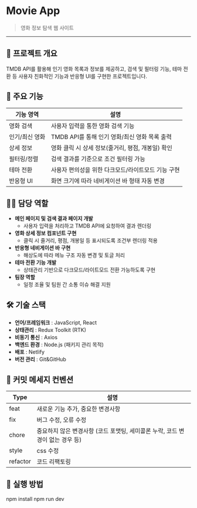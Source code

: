 # Movie App

> 영화 정보 탐색 웹 사이트
---

## 📌 프로젝트 개요
TMDB API를 활용해 인기 영화 목록과 정보를 제공하고, 검색 및 필터링 기능, 테마 전환 등 사용자 친화적인 기능과 반응형 UI를 구현한 프로젝트입니다. 

## 🧩 주요 기능
| 기능 영역 | 설명 |
|-----------|------|
| 영화 검색 | 사용자 입력을 통한 영화 검색 기능 |
| 인기/최신 영화 | TMDB API를 통해 인기 영화/최신 영화 목록 출력 |
| 상세 정보 | 영화 클릭 시 상세 정보(줄거리, 평점, 개봉일) 확인 |
| 필터링/정렬 | 검색 결과를 기준으로 조건 필터링 가능 |
| 테마 전환 | 사용자 편의성을 위한 다크모드/라이트모드 기능 구현 |
| 반응형 UI | 화면 크기에 따라 네비게이션 바 형태 자동 변경 |

## 👩‍💻 담당 역할
- **메인 페이지 및 검색 결과 페이지 개발**
    - 사용자 입력을 처리하고 TMDB API에 요청하여 결과 렌더링
- **영화 상세 정보 컴포넌트 구현**
    - 클릭 시 줄거리, 평점, 개봉일 등 표시되도록 조건부 렌더링 적용
- **반응형 네비게이션 바 구현**
    - 해상도에 따라 메뉴 구조 자동 변경 및 토글 처리
- **테마 전환 기능 개발**
    - 상태관리 기반으로 다크모드/라이트모드 전환 가능하도록 구현
- **팀장 역할**
    - 일정 조율 및 팀원 간 소통 이슈 해결 지원

## 🛠️ 기술 스택
- **언어/프레임워크** : JavaScript, React
- **상태관리** : Redux Toolkit (RTK)
- **비동기 통신** : Axios
- **백엔드 환경** : Node.js (패키지 관리 목적)
- **배포** : Netlify
- **버전 관리** : Git&GitHub

## 💬 커밋 메세지 컨벤션
| Type | 설명 |
|-------|------|
| feat | 새로운 기능 추가, 중요한 변경사항 |
| fix | 버그 수정, 오류 수정 |
| chore | 중요하지 않은 변경사항 (코드 포맷팅, 세미콜론 누락, 코드 변경이 없는 경우 등) |
| style | css 수정 |
| refactor | 코드 리팩토링 |

## 🚀 실행 방법
npm install
npm run dev